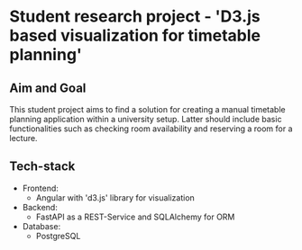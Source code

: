 # Student research project - 'D3.js based visualization for timetable planning'
## Aim and Goal
This student project aims to find a solution for creating a manual timetable planning application within a university setup.
Latter should include basic functionalities such as checking room availability and reserving a room for a lecture.

## Tech-stack
- Frontend:
  - Angular with 'd3.js' library for visualization
- Backend:
  - FastAPI as a REST-Service and SQLAlchemy for ORM
- Database:
  - PostgreSQL     
